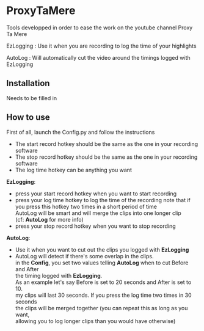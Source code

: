 ProxyTaMere
===

Tools developped in order to ease the work on the youtube channel Proxy Ta Mere

EzLogging : Use it when you are recording to log the time of your highlights

AutoLog : Will automatically cut the video around the timings logged with EzLogging

Installation
---
Needs to be filled in

How to use
---
First of all, launch the Config.py and follow the instructions
* The start record hotkey should be the same as the one in your recording software
* The stop record hotkey should be the same as the one in your recording software
* The log time hotkey can be anything you want

**EzLogging**:

* press your start record hotkey when you want to start recording
* press your log time hotkey to log the time of the recording
note that if you press this hotkey two times in a short period of time  
AutoLog will be smart and will merge the clips into one longer clip  
(cf: **AutoLog** for more info)
* press your stop record hotkey when you want to stop recording

**AutoLog**:

* Use it when you want to cut out the clips you logged with **EzLogging**
* AutoLog will detect if there's some overlap in the clips.  
in the **Config**, you set two values telling **AutoLog** when to cut Before and After  
the timing logged with **EzLogging**.  
As an example let's say Before is set to 20 seconds and After is set to 10.  
my clips will last 30 seconds. If you press the log time two times in 30 seconds  
the clips will be merged together (you can repeat this as long as you want,  
allowing you to log longer clips than you would have otherwise)
